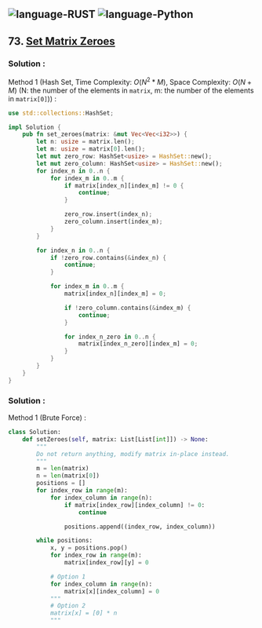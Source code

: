 ![language-RUST](https://img.shields.io/badge/RUST-8d4004?style=for-the-badge&logo=RUST)
![language-Python](https://img.shields.io/badge/Python-ffd43b?style=for-the-badge&logo=PYTHON)
---

## 73. [Set Matrix Zeroes](https://leetcode.com/problems/set-matrix-zeroes)

### Solution :

Method 1 (Hash Set, Time Complexity: $O(N^2*M)$, Space Complexity: $O(N+M)$ (N: the number of the elements in `matrix`, m: the number of the elements in `matrix[0]`)) :
```rust
use std::collections::HashSet;

impl Solution {
    pub fn set_zeroes(matrix: &mut Vec<Vec<i32>>) {
        let n: usize = matrix.len();
        let m: usize = matrix[0].len();
        let mut zero_row: HashSet<usize> = HashSet::new();
        let mut zero_column: HashSet<usize> = HashSet::new();
        for index_n in 0..n {
            for index_m in 0..m {
                if matrix[index_n][index_m] != 0 {
                    continue;
                }

                zero_row.insert(index_n);
                zero_column.insert(index_m);
            }
        }

        for index_n in 0..n {
            if !zero_row.contains(&index_n) {
                continue;
            }

            for index_m in 0..m {
                matrix[index_n][index_m] = 0;

                if !zero_column.contains(&index_m) {
                    continue;
                }

                for index_n_zero in 0..n {
                    matrix[index_n_zero][index_m] = 0;
                }
            }
        }
    }
}
```

### Solution :

Method 1 (Brute Force) :
```python
class Solution:
    def setZeroes(self, matrix: List[List[int]]) -> None:
        """
        Do not return anything, modify matrix in-place instead.
        """
        m = len(matrix)
        n = len(matrix[0])
        positions = []
        for index_row in range(m):
            for index_column in range(n):
                if matrix[index_row][index_column] != 0:
                    continue

                positions.append((index_row, index_column))

        while positions:
            x, y = positions.pop()
            for index_row in range(m):
                matrix[index_row][y] = 0

            # Option 1
            for index_column in range(n):
                matrix[x][index_column] = 0
            """
            # Option 2
            matrix[x] = [0] * n
            """
```
